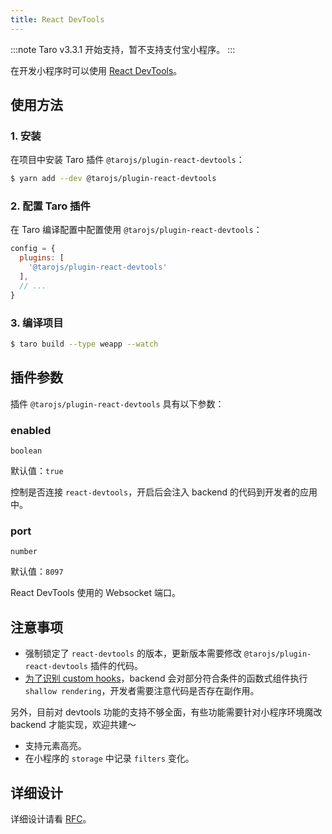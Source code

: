 ```yaml
---
title: React DevTools
---
```


:::note
Taro v3.3.1 开始支持，暂不支持支付宝小程序。
:::

在开发小程序时可以使用 [React DevTools](https://github.com/facebook/react/blob/main/packages/react-devtools/README.md)。

## 使用方法

### 1. 安装

在项目中安装 Taro 插件 `@tarojs/plugin-react-devtools`：

```sh
$ yarn add --dev @tarojs/plugin-react-devtools
```

### 2. 配置 Taro 插件

在 Taro 编译配置中配置使用 `@tarojs/plugin-react-devtools`：

```js title="config/dev.js"
config = {
  plugins: [
    '@tarojs/plugin-react-devtools'
  ],
  // ...
}
```

### 3. 编译项目

```sh
$ taro build --type weapp --watch
```

## 插件参数

插件 `@tarojs/plugin-react-devtools` 具有以下参数：

### enabled

`boolean`

默认值：`true`

控制是否连接 `react-devtools`，开启后会注入 backend 的代码到开发者的应用中。

### port

`number`

默认值：`8097`

React DevTools 使用的 Websocket 端口。

## 注意事项

- 强制锁定了 `react-devtools` 的版本，更新版本需要修改 `@tarojs/plugin-react-devtools` 插件的代码。
- [为了识别 custom hooks](https://github.com/facebook/react/blob/main/packages/react-devtools/OVERVIEW.md#inspecting-hooks)，backend 会对部分符合条件的函数式组件执行 `shallow rendering`，开发者需要注意代码是否存在副作用。

另外，目前对 devtools 功能的支持不够全面，有些功能需要针对小程序环境魔改 backend 才能实现，欢迎共建～

- 支持元素高亮。
- 在小程序的 `storage` 中记录 `filters` 变化。

## 详细设计

详细设计请看 [RFC](https://github.com/NervJS/taro-rfcs/blob/master/rfcs/0005-react-devtools.md)。
